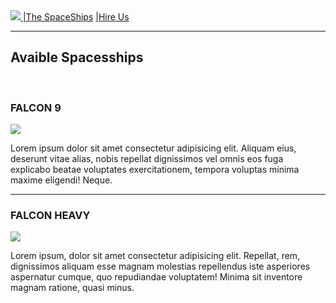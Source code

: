 <!DOCTYPE html>
<html lang="en">
  <head>
   
  </head>
  <body>
    <nav>
      <div>
        <a
          href="file:///C:/Users/evell/OneDrive/Documentos/GitHub/Projeto_Calculadora/exercicios%20onebit/page1.html"
        >
          <img
            src="https://cdn.areademembros.com/files/instancia_1851/editor/XGV6ruZ9zEINrDQSTFdF1hINl7DKitsftuoU7Hgq.png"
          />
        </a>
        <a
          href="file:///C:/Users/evell/OneDrive/Documentos/GitHub/Projeto_Calculadora/exercicios%20onebit/page2.html"
          >|The SpaceShips</a
        >
        <a
          href="file:///C:/Users/evell/OneDrive/Documentos/GitHub/Projeto_Calculadora/exercicios%20onebit/page3.html"
          >|Hire Us</a
        >
      </div>
    </nav>
    <hr />
    <section>
      <div>
        <h1>Avaible Spacesships</h1>
      </div>
      <br />
      <div>
        <h3>FALCON 9</h3>
        <img
          src="https://cdn.areademembros.com/files/instancia_1851/editor/pw3RTFLF98PI2ITLjKYCs7DBsM4jmlq1MwQzT7D7.jpg"
        />
        <p>
          Lorem ipsum dolor sit amet consectetur adipisicing elit. Aliquam eius,
          deserunt vitae alias, nobis repellat dignissimos vel omnis eos fuga
          explicabo beatae voluptates exercitationem, tempora voluptas minima
          maxime eligendi! Neque.
        </p>
      </div>
      <hr />
      <div>
        <h3>FALCON HEAVY</h3>
        <img
          src="https://cdn.areademembros.com/files/instancia_1851/editor/qSIQcOwqPnP0UHY4ToyWEQEpJRziLW0DCidyowTY.jpg"
        />
        <p>
          Lorem ipsum, dolor sit amet consectetur adipisicing elit. Repellat,
          rem, dignissimos aliquam esse magnam molestias repellendus iste
          asperiores aspernatur cumque, quo repudiandae voluptatem! Minima sit
          inventore magnam ratione, quasi minus.
        </p>
      </div>
    </section>
  </body>
</html>
